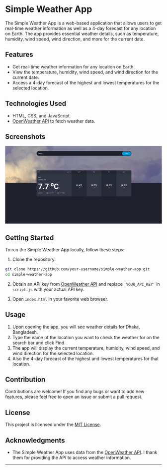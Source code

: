 # Simple Weather App

The Simple Weather App is a web-based application that allows users to get real-time weather information as well as a 4-day forecast for any location on Earth. The app provides essential weather details, such as temperature, humidity, wind speed, wind direction, and more for the current date.

## Features

- Get real-time weather information for any location on Earth.
- View the temperature, humidity, wind speed, and wind direction for the current date.
- Access a 4-day forecast of the highest and lowest temperatures for the selected location.

## Technologies Used

- HTML, CSS, and JavaScript.
- [OpenWeather API](https://openweathermap.org/api) to fetch weather data.

## Screenshots

![App Screenshot](https://github.com/Towkir7970/Weather-App/blob/9d79b28e34a59de5971b665249e78f5c9ff77a7a/screenshots/Screenshot%20(189).png)

## Getting Started

To run the Simple Weather App locally, follow these steps:

1. Clone the repository:

```bash
git clone https://github.com/your-username/simple-weather-app.git
cd simple-weather-app
```

2. Obtain an API key from [OpenWeather API](https://openweathermap.org/api) and replace `'YOUR_API_KEY'` in `script.js` with your actual API key.

3. Open `index.html` in your favorite web browser.

## Usage

1. Upon opening the app, you will see weather details for Dhaka, Bangladesh.
2. Type the name of the location you want to check the weather for on the search bar and click Find.
3. The app will display the current temperature, humidity, wind speed, and wind direction for the selected location.
4. Also the 4-day forecast of the highest and lowest temperatures for that location.

## Contribution

Contributions are welcome! If you find any bugs or want to add new features, please feel free to open an issue or submit a pull request.

## License

This project is licensed under the [MIT License](LICENSE).

## Acknowledgments

- The Simple Weather App uses data from the [OpenWeather API](https://openweathermap.org/api). I thank them for providing the API to access weather information.

---
